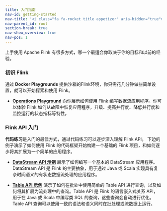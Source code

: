 ```yaml
---
title: 入门指南
nav-id: getting-started
nav-title: '<i class="fa fa-rocket title appetizer" aria-hidden="true"></i> Getting Started'
nav-parent_id: root
section-break: true
nav-show_overview: true
nav-pos: 1
---
```

<!--
Licensed to the Apache Software Foundation (ASF) under one
or more contributor license agreements.  See the NOTICE file
distributed with this work for additional information
regarding copyright ownership.  The ASF licenses this file
to you under the Apache License, Version 2.0 (the
"License"); you may not use this file except in compliance
with the License.  You may obtain a copy of the License at

  http://www.apache.org/licenses/LICENSE-2.0

Unless required by applicable law or agreed to in writing,
software distributed under the License is distributed on an
"AS IS" BASIS, WITHOUT WARRANTIES OR CONDITIONS OF ANY
KIND, either express or implied.  See the License for the
specific language governing permissions and limitations
under the License.
-->

上手使用 Apache Flink 有很多方式，哪一个最适合你取决于你的目标和以前的经验。

### 初识 Flink

通过 **Docker Playgrounds** 提供沙箱的Flink环境，你只需花几分钟做些简单设置，就可以开始探索和使用 Flink。

* [**Operations Playground**](./docker-playgrounds/flink-operations-playground.html) 向你展示如何使用 Flink 编写数据流应用程序。你可以体验 Flink 如何从故障中恢复应用程序，升级、提高并行度、降低并行度和监控运行的状态指标等特性。

<!--
* The [**Streaming SQL Playground**]() provides a Flink cluster with a SQL CLI client, tables which are fed by streaming data sources, and instructions for how to run continuous streaming SQL queries on these tables. This is the perfect environment for your first steps with streaming SQL.
-->

### Flink API 入门

**代码练习**是入门的最佳方式，通过代码练习可以逐步深入理解 Flink API。
下边的例子演示了如何使用 Flink 的代码框架开始构建一个基础的 Flink 项目，和如何逐步将其扩展为一个简单的应用程序。

<!--
* The [**DataStream API**]() code walkthrough shows how to implement a simple DataStream application and how to extend it to be stateful and use timers.
-->
* [**DataStream API 示例**](./tutorials/datastream_api.html) 展示了如何编写一个基本的 DataStream 应用程序。 DataStream API 是 Flink 的主要抽象，用于通过 Java 或 Scala 实现具有复杂时间语义的有状态数据流处理的应用程序。

* [**Table API 示例**](./walkthroughs/table_api.html) 演示了如何在批处中使用简单的 Table API 进行查询，以及如何将其扩展为流处理中的查询。Table API 是 Flink 的语言嵌入式关系 API，用于在 Java 或 Scala 中编写类 SQL 的查询，这些查询会自动进行优化。Table API 查询可以使用一致的语法和语义同时在批处理或流数据上运行。

<!--
### Starting a new Flink application

The **Project Setup** instructions show you how to create a project for a new Flink application in just a few steps.

* [**DataStream API**]()
* [**DataSet API**]()
* [**Table API / SQL**]()
 -->
